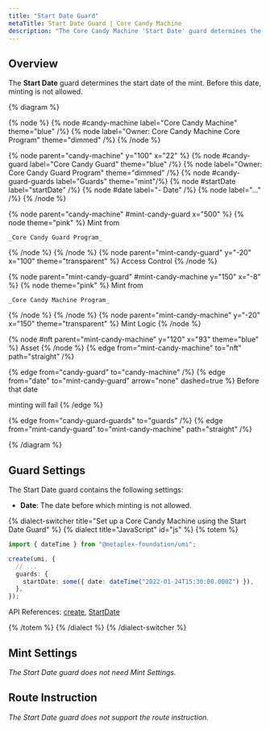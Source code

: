 ```yaml
---
title: "Start Date Guard"
metaTitle: Start Date Guard | Core Candy Machine
description: "The Core Candy Machine 'Start Date' guard determines the start date of the mint for the Core Candy Machine or phase."
---
```


## Overview

The **Start Date** guard determines the start date of the mint. Before this date, minting is not allowed.

{% diagram  %}

{% node %}
{% node #candy-machine label="Core Candy Machine" theme="blue" /%}
{% node label="Owner: Core Candy Machine Core Program" theme="dimmed" /%}
{% /node %}

{% node parent="candy-machine" y="100" x="22" %}
{% node #candy-guard label="Core Candy Guard" theme="blue" /%}
{% node label="Owner: Core Candy Guard Program" theme="dimmed" /%}
{% node #candy-guard-guards label="Guards" theme="mint"/%}
{% node #startDate label="startDate" /%}
{% node #date label="- Date" /%}
{% node label="..." /%}
{% /node %}

{% node parent="candy-machine" #mint-candy-guard x="500" %}
  {% node theme="pink" %}
    Mint from

    _Core Candy Guard Program_
  {% /node %}
{% /node %}
{% node parent="mint-candy-guard" y="-20" x="100" theme="transparent" %}
  Access Control
{% /node %}

{% node parent="mint-candy-guard" #mint-candy-machine y="150" x="-8" %}
  {% node theme="pink" %}
    Mint from 
    
    _Core Candy Machine Program_
  {% /node %}
{% /node %}
{% node parent="mint-candy-machine" y="-20" x="150" theme="transparent" %}
  Mint Logic
{% /node %}

{% node #nft parent="mint-candy-machine" y="120" x="93" theme="blue" %}
  Asset
{% /node %}
{% edge from="mint-candy-machine" to="nft" path="straight" /%}

{% edge from="candy-guard" to="candy-machine" /%}
{% edge from="date" to="mint-candy-guard" arrow="none" dashed=true %}
Before that date

minting will fail
{% /edge %}

{% edge from="candy-guard-guards" to="guards" /%}
{% edge from="mint-candy-guard" to="mint-candy-machine" path="straight" /%}

{% /diagram %}

## Guard Settings

The Start Date guard contains the following settings:

- **Date**: The date before which minting is not allowed.

{% dialect-switcher title="Set up a Core Candy Machine using the Start Date Guard" %}
{% dialect title="JavaScript" id="js" %}
{% totem %}

```ts
import { dateTime } from "@metaplex-foundation/umi";

create(umi, {
  // ...
  guards: {
    startDate: some({ date: dateTime("2022-01-24T15:30:00.000Z") }),
  },
});
```

API References: [create](https://mpl-core-candy-machine.typedoc.metaplex.com/functions/create.html), [StartDate](https://mpl-core-candy-machine.typedoc.metaplex.com/types/StartDate.html)

{% /totem %}
{% /dialect %}
{% /dialect-switcher %}

## Mint Settings

_The Start Date guard does not need Mint Settings._

## Route Instruction

_The Start Date guard does not support the route instruction._
